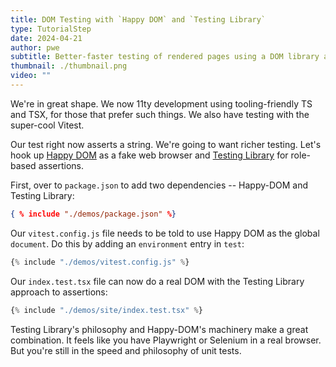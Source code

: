 ```yaml
---
title: DOM Testing with `Happy DOM` and `Testing Library`
type: TutorialStep
date: 2024-04-21
author: pwe
subtitle: Better-faster testing of rendered pages using a DOM library and accessibility-oriented assertions.
thumbnail: ./thumbnail.png
video: ""
---
```


We're in great shape. We now 11ty development using tooling-friendly TS and TSX, for those that prefer such things. We
also have testing with the super-cool Vitest.

Our test right now asserts a string. We're going to want richer testing. Let's hook
up [Happy DOM](https://github.com/capricorn86/happy-dom) as a fake web browser
and [Testing Library](https://testing-library.com) for role-based assertions.

First, over to `package.json` to add two dependencies -- Happy-DOM and Testing Library:

```json
{ % include "./demos/package.json" %}
```

Our `vitest.config.js` file needs to be told to use Happy DOM as the global `document`. Do this by adding
an `environment` entry in `test`:

```javascript
{% include "./demos/vitest.config.js" %}
```

Our `index.test.tsx` file can now do a real DOM with the Testing Library approach to assertions:

```javascript
{% include "./demos/site/index.test.tsx" %}
```

Testing Library's philosophy and Happy-DOM's machinery make a great combination. It feels like you have Playwright or
Selenium in a real browser. But you're still in the speed and philosophy of unit tests.
